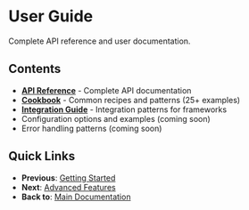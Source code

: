 # User Guide

Complete API reference and user documentation.

## Contents

- **[API Reference](api-reference.md)** - Complete API documentation
- **[Cookbook](cookbook.md)** - Common recipes and patterns (25+ examples)
- **[Integration Guide](integration.md)** - Integration patterns for frameworks
- Configuration options and examples (coming soon)
- Error handling patterns (coming soon)

## Quick Links

- **Previous**: [Getting Started](../01-getting-started/)
- **Next**: [Advanced Features](../03-advanced/)
- **Back to**: [Main Documentation](../)
